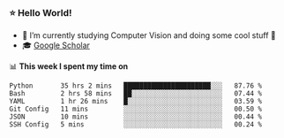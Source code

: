 ### ⭐️ Hello World!

<!--
**hologerry/hologerry** is a ✨ _special_ ✨ repository because its `README.md` (this file) appears on your GitHub profile.

Here are some ideas to get you started:

- 🔭 I’m currently working and studying on Computer Vision
- 🌱 I’m currently learning at Peking University
- 💬 Ask me about 
- 📫 How to reach me: E-mail
- 😄 Pronouns: he/his
- ⚡ Fun fact: Music is the Power
-->


- 🔭 I’m currently studying Computer Vision and doing some cool stuff 🤖
- 🎓 [Google Scholar](https://scholar.google.com/citations?user=3ykqW9wAAAAJ&hl=en)


📊 **This week I spent my time on**

<!--START_SECTION:waka-->

```text
Python       35 hrs 2 mins   ██████████████████████░░░   87.76 %
Bash         2 hrs 58 mins   ██░░░░░░░░░░░░░░░░░░░░░░░   07.44 %
YAML         1 hr 26 mins    █░░░░░░░░░░░░░░░░░░░░░░░░   03.59 %
Git Config   11 mins         ░░░░░░░░░░░░░░░░░░░░░░░░░   00.50 %
JSON         10 mins         ░░░░░░░░░░░░░░░░░░░░░░░░░   00.44 %
SSH Config   5 mins          ░░░░░░░░░░░░░░░░░░░░░░░░░   00.24 %
```

<!--END_SECTION:waka-->
